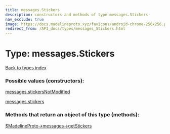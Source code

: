 ```yaml
---
title: messages.Stickers
description: constructors and methods of type messages.Stickers
nav_exclude: true
image: https://docs.madelineproto.xyz/favicons/android-chrome-256x256.png
redirect_from: /API_docs/types/messages_Stickers.html
---
```

# Type: messages.Stickers
[Back to types index](index.html)



### Possible values (constructors):

[messages.stickersNotModified](/API_docs/constructors/messages.stickersNotModified.html)  

[messages.stickers](/API_docs/constructors/messages.stickers.html)  



### Methods that return an object of this type (methods):

[$MadelineProto->messages->getStickers](/API_docs/methods/messages.getStickers.html)  



